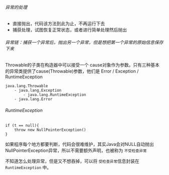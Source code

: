 

###### 异常的处理
- 直接抛出，代码该方法到此为止，不再运行下去
- 捕获处理，试图恢复正常状态，或者进行简单处理然后抛出

###### 异常链：捕获一个异常后，抛出另一个异常，但是想把第一个异常的原始信息保存下来

Throwable的子类在构造器中可以接受一个 cause对象作为参数。只有三种基本的异常类提供了cause(Throwable)参数，他们是 Error / Exception / RuntimeException 


```
java.lang.Throwable
	- java.lang.Exception
		- java.lang.RuntimeException 
	- java.lang.Error 
```

###### RuntimeException

```
if (t == null){
	throw new NullPointerException()
}
```

如果程序每个地方都要判断，代码会很难维护，其实Java会对NULL自动抛出NullPointerException异常，所以不需要额外声明，也被称为 `不受检查异常`

不知道怎么处理异常，但是又不想吞掉，可以将 `受检查异常`信息封装在 `RuntimeException` 中。
